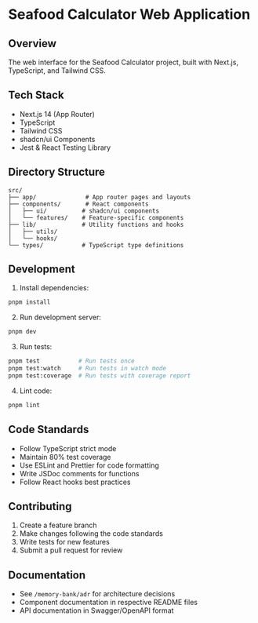 # Seafood Calculator Web Application

## Overview
The web interface for the Seafood Calculator project, built with Next.js, TypeScript, and Tailwind CSS.

## Tech Stack
- Next.js 14 (App Router)
- TypeScript
- Tailwind CSS
- shadcn/ui Components
- Jest &amp; React Testing Library

## Directory Structure
```
src/
├── app/              # App router pages and layouts
├── components/       # React components
│   ├── ui/          # shadcn/ui components
│   └── features/    # Feature-specific components
├── lib/             # Utility functions and hooks
│   ├── utils/
│   └── hooks/
└── types/           # TypeScript type definitions
```

## Development
1. Install dependencies:
```bash
pnpm install
```

2. Run development server:
```bash
pnpm dev
```

3. Run tests:
```bash
pnpm test           # Run tests once
pnpm test:watch     # Run tests in watch mode
pnpm test:coverage  # Run tests with coverage report
```

4. Lint code:
```bash
pnpm lint
```

## Code Standards
- Follow TypeScript strict mode
- Maintain 80% test coverage
- Use ESLint and Prettier for code formatting
- Write JSDoc comments for functions
- Follow React hooks best practices

## Contributing
1. Create a feature branch
2. Make changes following the code standards
3. Write tests for new features
4. Submit a pull request for review

## Documentation
- See `/memory-bank/adr` for architecture decisions
- Component documentation in respective README files
- API documentation in Swagger/OpenAPI format
